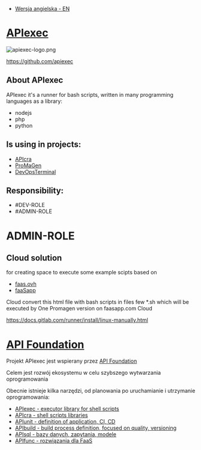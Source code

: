 + [Wersja angielska - EN](https://www.apiexec.com/)

# [APIexec](https://www.apiexec.com)

![apiexec-logo.png](https://logo.apiexec.com/apiexec-logo.png)

https://github.com/apiexec

## About APIexec

APIexec it's a runner for bash scripts, written in many programming languages as a library:
+ nodejs
+ php
+ python

## Is using in projects:
+ [APIcra](https://www.apicra.com)
+ [ProMaGen](https://www.promagen.com/)
+ [DevOpsTerminal](https://docs.devopsterminal.com/)

## Responsibility:
+ #DEV-ROLE
+ #ADMIN-ROLE
# ADMIN-ROLE

## Cloud solution
for creating space to execute some example scipts
based on
+ [faas.ovh](https://faas.ovh/)
+ [faaSapp](https://www.faasapp.com/)

Cloud convert this html file with bash scripts in files few *.sh
which will be executed by One Promagen version on faasapp.com Cloud

https://docs.gitlab.com/runner/install/linux-manually.html



# [API Foundation](https://www.apifoundation.com)

Projekt APIexec jest wspierany przez [API Foundation](https://www.apifoundation.com)

Celem jest rozwój ekosystemu w celu szybszego wytwarzania oprogramowania


Obecnie istnieje kilka narzędzi, od planowania po uruchamianie i utrzymanie oprogramowania:

+ [APIexec - executor library for shell scripts](https://www.apiexec.com)
+ [APIcra - shell scripts libraries](https://www.apicra.com)
+ [APIunit - definition of application, CI, CD](https://www.apiunit.com)
+ [APIbuild - build process definition, focused on quality, versioning](https://www.apibuild.com)
+ [APIsql - bazy danych, zapytania, modele](https://www.apisql.com)
+ [APIfunc - rozwiązania dla FaaS](https://www.apifunc.com)
